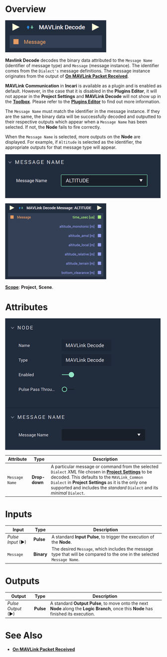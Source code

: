# Overview

![The MAVLink Decode Node.](../../../.gitbook/assets/mavlinkdecode.png)

**Mavlink Decode** decodes the binary data attributed to the `Message Name` (identifier of message type) and `Message` (message instance). The identifier comes from the `Dialect's` message definitions. The message instance originates from the output of [**On MAVLink Packet Received**](events/on-mavlink-packet-received.md). 

**MAVLink Communication** in **Incari** is available as a plugin and is enabled as default. However, in the case that it is disabled in the **Plugins Editor**, it will not appear in the **Project Settings** and **MAVLink Decode** will not show up in the [**Toolbox**](../../../overview.md). Please refer to the [**Plugins Editor**](../../../modules/plugins/README.md) to find out more information.

The `Message Name` must match the identifier in the message instance. If they are the same, the binary data will be successfully decoded and outputted to their respective outputs which appear when a `Message Name` has been selected. If not, the **Node** fails to fire correctly. 

When the `Message Name` is selected, more outputs on the **Node** are displayed. For example, if `Altitude` is selected as the identifier, the appropriate outputs for that message type will appear.


![MAVLink Decode Attributes Example.](../../../.gitbook/assets/mavlinkattsexample.png)

![MAVLink Decode Node Example.](../../../.gitbook/assets/mavlinkdecodeexample.png)


[**Scope**](../overview.md#scopes): **Project**, **Scene**.

# Attributes

![The MAVLink Decode Node Attributes.](../../../.gitbook/assets/mavlinkdecodeatts.png)

|Attribute|Type|Description|
|---|---|---|
| `Message Name` | **Drop-down** | A particular message or command from the selected `Dialect` *XML* file chosen in [**Project Settings**](../../../modules/project-settings/mavlink.md) to be decoded. This defaults to the `MAVLink_Common` `Dialect` in **Project Settings** as it is the only one supported and includes the *standard* `Dialect` and its *minimal* `Dialect`. |

# Inputs

|Input|Type|Description|
|---|---|---|
|*Pulse Input* (►)|**Pulse**|A standard **Input Pulse**, to trigger the execution of the **Node**.|
|`Message`| **Binary**| The desired `Message`, which includes the message type that will be compared to the one in the selected `Message Name`.|


# Outputs

|Output|Type|Description|
|---|---|---|
|*Pulse Output* (►)|**Pulse**|A standard **Output Pulse**, to move onto the next **Node** along the **Logic Branch**, once this **Node** has finished its execution.|

# See Also

* [**On MAVLink Packet Received**](events/on-mavlink-packet-received.md)
